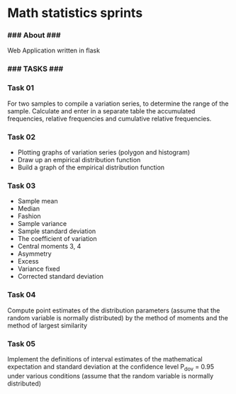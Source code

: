 # Math statistics sprints

<section>
  <h3> ### About ### </h3>
  Web Application written in flask
</section>
<section>
  <h3> ### TASKS ### </h3>
  <h3> Task 01 </h3>
  <p>For two samples to compile a variation series, to determine the range of the sample.
    Calculate and enter in a separate table the accumulated frequencies, relative frequencies and cumulative relative frequencies. </p>
  <h3> Task 02 </h3>
  <ul> 
    <li>Plotting graphs of variation series (polygon and histogram)</li>
    <li>Draw up an empirical distribution function</li>
    <li>Build a graph of the empirical distribution function</li>
   </ul>
   <h3> Task 03 </h3>
   <ul>
      <li>Sample mean</li>
      <li>Median</li>
      <li>Fashion</li>
      <li>Sample variance</li>
      <li>Sample standard deviation</li>
      <li>The coefficient of variation</li>
      <li>Central moments 3, 4</li>
      <li>Asymmetry</li>
      <li>Excess</li>
      <li>Variance fixed</li>
      <li>Corrected standard deviation</li>
   </ul>
  <h3> Task 04 </h3>
  <p>Compute point estimates of the distribution parameters (assume that the random variable is normally distributed) 
    by the method of moments and the method of largest similarity</p>
  <h3> Task 05 </h3>
  <p>Implement the definitions of interval estimates of the mathematical expectation and standard deviation at the confidence level P<sub>dov</sub> = 0.95 under various conditions (assume that the random variable is normally distributed)</p>
</section>
